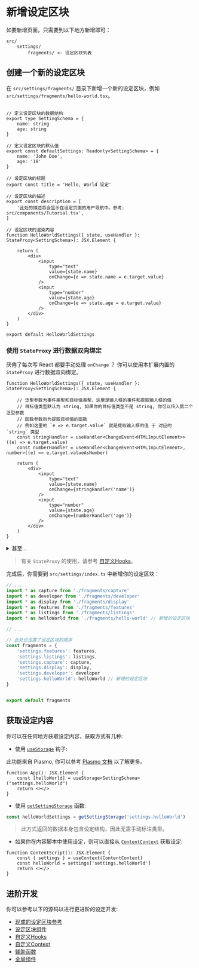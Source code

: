 # 新增设定区块

如要新增页面，只需要到以下地方新增即可：

```
src/
    settings/
        fragments/ <- 设定区块列表
```

## 创建一个新的设定区块

在 `src/settings/fragments/` 目录下新增一个新的设定区块，例如 `src/settings/fragments/hello-world.tsx`。

```tsx

// 定义设定区块的数据结构
export type SettingSchema = {
    name: string
    age: string
}

// 定义设定区块的默认值
export const defaultSettings: Readonly<SettingSchema> = {
    name: 'John Doe',
    age: '18'
}

// 设定区块的标题
export const title = 'Hello, World 设定'

// 设定区块的描述
export const description = [
    '此处的描述将会显示在设定页面的用户导航中。参考: src/components/Tutorial.tsx',
]

// 设定区块的渲染内容
function HelloWorldSettings({ state, useHandler }: StateProxy<SettingSchema>): JSX.Element {

    return (
        <div>
            <input
                type="text"
                value={state.name}
                onChange={e => state.name = e.target.value}
            />
            <input
                type="number"
                value={state.age}
                onChange={e => state.age = e.target.value}
            />
        </div>
    )
}

export default HelloWorldSettings
```

### 使用 `StateProxy` 进行数据双向绑定

厌倦了每次写 React 都要手动处理 `onChange` ？ 你可以使用本扩展内置的 `StateProxy` 进行数据双向绑定。

```tsx
function HelloWorldSettings({ state, useHandler }: StateProxy<SettingSchema>): JSX.Element {

    // 泛型参数为事件类型和目标值类型，这里是输入框的事件和提取输入框的值
    // 目标值类型默认为 string, 如果你的目标值类型不是 string, 你可以传入第二个泛型参数
    // 函数参数则为提取目标值的函数
    // 例如这里的 `e => e.target.value` 就是提取输入框的值 于 对应的 `string` 类型
    const stringHandler = useHandler<ChangeEvent<HTMLInputElement>>((e) => e.target.value)
    const numberHandler = useHandler<ChangeEvent<HTMLInputElement>, number>((e) => e.target.valueAsNumber)

    return (
        <div>
            <input
                type="text"
                value={state.name}
                onChange={stringHandler('name')}
            />
            <input
                type="number"
                value={state.age}
                onChange={numberHandler('age')}
            />
        </div>
    )
}
```

<details>
<summary>甚至...</summary>

```tsx
function HelloWorldSettings({ state, useHandler }: StateProxy<SettingSchema>): JSX.Element {

    const handler = useHandler<ChangeEvent<HTMLInputElement>>((e) => e.target.value)

    const strHandle = (key: PickLeaves<SettingSchema, string>) => {
        value: state[key],
        onChange: handler(key)
    }

    return <input {...strHandle('name')} type="text">
}
```

</details>


> 有关 `StateProxy` 的使用，请参考 [自定义Hooks](/src/hooks/binding.ts)。


完成后，你需要到 `src/settings/index.ts` 中新增你的设定区块：

```ts
// ...
import * as capture from './fragments/capture'
import * as developer from './fragments/developer'
import * as display from './fragments/display'
import * as features from './fragments/features'
import * as listings from './fragments/listings'
import * as helloWorld from './fragments/hello-world' // 新增的设定区块

// ...

// 此处也设置了设定区块的顺序
const fragments = {
    'settings.features': features,
    'settings.listings': listings,
    'settings.capture': capture,
    'settings.display': display,
    'settings.developer': developer
    'settings.helloWorld': helloWorld // 新增的设定区块
}


export default fragments
```


## 获取设定内容

你可以在任何地方获取设定内容，获取方式有几种:

- 使用 [`useStorage`](/src/hooks/storage.ts) 钩子:

此功能来自 Plasmo, 你可以参考 [Plasmo 文档](https://docs.plasmo.com/framework/storage#react-hook-api) 以了解更多。

```tsx
function App(): JSX.Element {
    const [helloWorld] = useStorage<SettingSchema>("settings.helloWorld")
    return <></>
}
```

- 使用 [`getSettingStorage`](/src/utils/storage.ts) 函数:

```ts
const helloWorldSettings = getSettingStorage('settings.helloWorld')
```

> 此方式返回的数据本身包含设定结构，因此无需手动标注类型。

- 如果你在内容脚本中使用设定，则可以直接从 [`ContentContext`](/src/contexts/ContentContexts.ts) 获取设定:

```tsx
function ContentScript(): JSX.Element {
    const { settings } = useContext(ContentContext)
    const helloWorld = settings['settings.helloWorld']
    return <></>
}
```

## 进阶开发

你可以参考以下的源码以进行更进阶的设定开发:

- [现成的设定区块参考](/src/settings/fragments/)
- [设定区块组件](/src/settings/components/)
- [自定义Hooks](/src/hooks/)
- [自定义Context](/src/contexts/)
- [辅助函数](/src/utils/)
- [全局组件](/src/components)